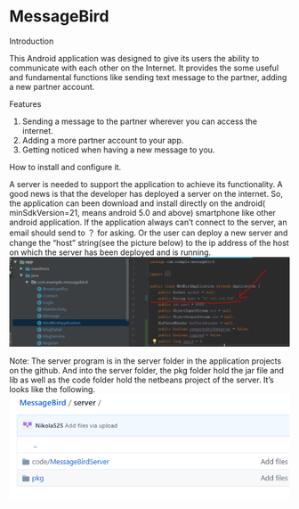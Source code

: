 # MessageBird

Introduction

  This Android application was designed to give its users the ability to communicate with each other on the Internet. It provides the some useful and fundamental functions like sending text message to the partner, adding a new partner account. 

Features

1.	Sending a message to the partner wherever you can access the internet.
2.	Adding a more partner account to your app.
3.	Getting noticed when having a new message to you.

How to install and configure it.

  A server is needed to support the application to achieve its functionality. A good news is that the developer has deployed a server on the internet. So, the application can been download and install directly on the android( minSdkVersion=21, means android 5.0 and above) smartphone like other android application. If the application always can’t connect to the server, an email should send to ？ for asking. Or the user can deploy a new server and change the “host” string(see the picture below) to the ip address of the host on which the server has been deployed and is running.
  ![ip](display/hostip.PNG)
 

Note:
  The server program is in the server folder in the application projects on the github. And into the server folder, the pkg folder hold the jar file and lib as well as the code folder hold the netbeans project of the server. It’s looks like the following. 
   ![svr](display/server.PNG)
 



